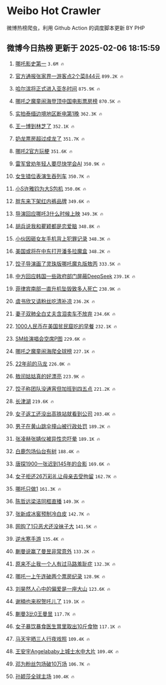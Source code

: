# Weibo Hot Crawler 



微博热榜爬虫，利用 Github Action 的调度脚本更新 BY PHP 


## 微博今日热榜 更新于 2025-02-06 18:15:59 
1. [哪吒影史第一](https://s.weibo.com/weibo?q=%E5%93%AA%E5%90%92%E5%BD%B1%E5%8F%B2%E7%AC%AC%E4%B8%80&t=31&band_rank=1&Refer=top) `3.6M 🔥` 

1. [官方通报张家界一游客点2个菜844元](https://s.weibo.com/weibo?q=%23%E5%AE%98%E6%96%B9%E9%80%9A%E6%8A%A5%E5%BC%A0%E5%AE%B6%E7%95%8C%E4%B8%80%E6%B8%B8%E5%AE%A2%E7%82%B92%E4%B8%AA%E8%8F%9C844%E5%85%83%23&t=31&band_rank=2&Refer=top) `899.2K 🔥` 

1. [哈尔滨将正式进入亚冬时间](https://s.weibo.com/weibo?q=%23%E5%93%88%E5%B0%94%E6%BB%A8%E5%B0%86%E6%AD%A3%E5%BC%8F%E8%BF%9B%E5%85%A5%E4%BA%9A%E5%86%AC%E6%97%B6%E9%97%B4%23&t=31&band_rank=3&Refer=top) `875.9K 🔥` 

1. [哪吒之魔童闹海登顶中国电影票房榜](https://s.weibo.com/weibo?q=%23%E5%93%AA%E5%90%92%E4%B9%8B%E9%AD%94%E7%AB%A5%E9%97%B9%E6%B5%B7%E7%99%BB%E9%A1%B6%E4%B8%AD%E5%9B%BD%E7%94%B5%E5%BD%B1%E7%A5%A8%E6%88%BF%E6%A6%9C%23&t=31&band_rank=4&Refer=top) `870.5K 🔥` 

1. [实拍泰缅边境地区断电第1晚](https://s.weibo.com/weibo?q=%23%E5%AE%9E%E6%8B%8D%E6%B3%B0%E7%BC%85%E8%BE%B9%E5%A2%83%E5%9C%B0%E5%8C%BA%E6%96%AD%E7%94%B5%E7%AC%AC1%E6%99%9A%23&t=31&band_rank=5&Refer=top) `362.3K 🔥` 

1. [王一博到林芝了](https://s.weibo.com/weibo?q=%23%E7%8E%8B%E4%B8%80%E5%8D%9A%E5%88%B0%E6%9E%97%E8%8A%9D%E4%BA%86%23&t=31&band_rank=6&Refer=top) `352.1K 🔥` 

1. [奶龙票房超过成龙了](https://s.weibo.com/weibo?q=%E5%A5%B6%E9%BE%99%E7%A5%A8%E6%88%BF%E8%B6%85%E8%BF%87%E6%88%90%E9%BE%99%E4%BA%86&t=31&band_rank=7&Refer=top) `351.7K 🔥` 

1. [哪吒2官方玩梗](https://s.weibo.com/weibo?q=%23%E5%93%AA%E5%90%922%E5%AE%98%E6%96%B9%E7%8E%A9%E6%A2%97%23&t=31&band_rank=8&Refer=top) `351.6K 🔥` 

1. [雷军曾劝年轻人要尽快学会AI](https://s.weibo.com/weibo?q=%23%E9%9B%B7%E5%86%9B%E6%9B%BE%E5%8A%9D%E5%B9%B4%E8%BD%BB%E4%BA%BA%E8%A6%81%E5%B0%BD%E5%BF%AB%E5%AD%A6%E4%BC%9AAI%23&t=31&band_rank=9&Refer=top) `350.9K 🔥` 

1. [女生错位表演生吞列车](https://s.weibo.com/weibo?q=%23%E5%A5%B3%E7%94%9F%E9%94%99%E4%BD%8D%E8%A1%A8%E6%BC%94%E7%94%9F%E5%90%9E%E5%88%97%E8%BD%A6%23&t=31&band_rank=10&Refer=top) `350.7K 🔥` 

1. [小S许雅钧为大S包机](https://s.weibo.com/weibo?q=%23%E5%B0%8FS%E8%AE%B8%E9%9B%85%E9%92%A7%E4%B8%BA%E5%A4%A7S%E5%8C%85%E6%9C%BA%23&t=31&band_rank=11&Refer=top) `350.0K 🔥` 

1. [胖东来下架红内裤品牌](https://s.weibo.com/weibo?q=%23%E8%83%96%E4%B8%9C%E6%9D%A5%E4%B8%8B%E6%9E%B6%E7%BA%A2%E5%86%85%E8%A3%A4%E5%93%81%E7%89%8C%23&t=31&band_rank=12&Refer=top) `349.6K 🔥` 

1. [导演回应哪吒3什么时候上映](https://s.weibo.com/weibo?q=%23%E5%AF%BC%E6%BC%94%E5%9B%9E%E5%BA%94%E5%93%AA%E5%90%923%E4%BB%80%E4%B9%88%E6%97%B6%E5%80%99%E4%B8%8A%E6%98%A0%23&t=31&band_rank=13&Refer=top) `349.3K 🔥` 

1. [胡兵说我和瞿颖都是恋爱脑](https://s.weibo.com/weibo?q=%E8%83%A1%E5%85%B5%E8%AF%B4%E6%88%91%E5%92%8C%E7%9E%BF%E9%A2%96%E9%83%BD%E6%98%AF%E6%81%8B%E7%88%B1%E8%84%91&t=31&band_rank=14&Refer=top) `348.8K 🔥` 

1. [小伙因砸女友手机背上犯罪记录](https://s.weibo.com/weibo?q=%23%E5%B0%8F%E4%BC%99%E5%9B%A0%E7%A0%B8%E5%A5%B3%E5%8F%8B%E6%89%8B%E6%9C%BA%E8%83%8C%E4%B8%8A%E7%8A%AF%E7%BD%AA%E8%AE%B0%E5%BD%95%23&t=31&band_rank=15&Refer=top) `348.3K 🔥` 

1. [美国或将在中东打开潘多拉魔盒](https://s.weibo.com/weibo?q=%23%E7%BE%8E%E5%9B%BD%E6%88%96%E5%B0%86%E5%9C%A8%E4%B8%AD%E4%B8%9C%E6%89%93%E5%BC%80%E6%BD%98%E5%A4%9A%E6%8B%89%E9%AD%94%E7%9B%92%23&t=31&band_rank=16&Refer=top) `348.2K 🔥` 

1. [饺子导演画了灵珠版哪吒魔丸版敖丙](https://s.weibo.com/weibo?q=%23%E9%A5%BA%E5%AD%90%E5%AF%BC%E6%BC%94%E7%94%BB%E4%BA%86%E7%81%B5%E7%8F%A0%E7%89%88%E5%93%AA%E5%90%92%E9%AD%94%E4%B8%B8%E7%89%88%E6%95%96%E4%B8%99%23&t=31&band_rank=17&Refer=top) `333.5K 🔥` 

1. [中方回应韩国一些政府部门屏蔽DeepSeek](https://s.weibo.com/weibo?q=%23%E4%B8%AD%E6%96%B9%E5%9B%9E%E5%BA%94%E9%9F%A9%E5%9B%BD%E4%B8%80%E4%BA%9B%E6%94%BF%E5%BA%9C%E9%83%A8%E9%97%A8%E5%B1%8F%E8%94%BDDeepSeek%23&t=31&band_rank=18&Refer=top) `239.1K 🔥` 

1. [菲律宾南部一直升机坠毁致多人死亡](https://s.weibo.com/weibo?q=%23%E8%8F%B2%E5%BE%8B%E5%AE%BE%E5%8D%97%E9%83%A8%E4%B8%80%E7%9B%B4%E5%8D%87%E6%9C%BA%E5%9D%A0%E6%AF%81%E8%87%B4%E5%A4%9A%E4%BA%BA%E6%AD%BB%E4%BA%A1%23&t=31&band_rank=19&Refer=top) `238.9K 🔥` 

1. [虞书欣又请粉丝吃清补凉](https://s.weibo.com/weibo?q=%23%E8%99%9E%E4%B9%A6%E6%AC%A3%E5%8F%88%E8%AF%B7%E7%B2%89%E4%B8%9D%E5%90%83%E6%B8%85%E8%A1%A5%E5%87%89%23&t=31&band_rank=20&Refer=top) `236.2K 🔥` 

1. [妻子双肺全白丈夫含泪卖车不放弃](https://s.weibo.com/weibo?q=%23%E5%A6%BB%E5%AD%90%E5%8F%8C%E8%82%BA%E5%85%A8%E7%99%BD%E4%B8%88%E5%A4%AB%E5%90%AB%E6%B3%AA%E5%8D%96%E8%BD%A6%E4%B8%8D%E6%94%BE%E5%BC%83%23&t=31&band_rank=21&Refer=top) `234.6K 🔥` 

1. [1000人民币在美国贫民窟吃的早餐](https://s.weibo.com/weibo?q=1000%E4%BA%BA%E6%B0%91%E5%B8%81%E5%9C%A8%E7%BE%8E%E5%9B%BD%E8%B4%AB%E6%B0%91%E7%AA%9F%E5%90%83%E7%9A%84%E6%97%A9%E9%A4%90&t=31&band_rank=22&Refer=top) `232.1K 🔥` 

1. [SM给演唱会空席P图](https://s.weibo.com/weibo?q=%23SM%E7%BB%99%E6%BC%94%E5%94%B1%E4%BC%9A%E7%A9%BA%E5%B8%ADP%E5%9B%BE%23&t=31&band_rank=23&Refer=top) `229.6K 🔥` 

1. [哪吒之魔童闹海爬全球榜](https://s.weibo.com/weibo?q=%23%E5%93%AA%E5%90%92%E4%B9%8B%E9%AD%94%E7%AB%A5%E9%97%B9%E6%B5%B7%E7%88%AC%E5%85%A8%E7%90%83%E6%A6%9C%23&t=31&band_rank=24&Refer=top) `227.1K 🔥` 

1. [22年前的马龙](https://s.weibo.com/weibo?q=%2322%E5%B9%B4%E5%89%8D%E7%9A%84%E9%A9%AC%E9%BE%99%23&t=31&band_rank=25&Refer=top) `226.0K 🔥` 

1. [敖闰姑姑真的好漂亮](https://s.weibo.com/weibo?q=%E6%95%96%E9%97%B0%E5%A7%91%E5%A7%91%E7%9C%9F%E7%9A%84%E5%A5%BD%E6%BC%82%E4%BA%AE&t=31&band_rank=26&Refer=top) `223.9K 🔥` 

1. [饺子称团队没通宵但加班到四五点](https://s.weibo.com/weibo?q=%23%E9%A5%BA%E5%AD%90%E7%A7%B0%E5%9B%A2%E9%98%9F%E6%B2%A1%E9%80%9A%E5%AE%B5%E4%BD%86%E5%8A%A0%E7%8F%AD%E5%88%B0%E5%9B%9B%E4%BA%94%E7%82%B9%23&t=31&band_rank=27&Refer=top) `221.2K 🔥` 

1. [长津湖](https://s.weibo.com/weibo?q=%E9%95%BF%E6%B4%A5%E6%B9%96&t=31&band_rank=28&Refer=top) `219.6K 🔥` 

1. [女子返工还没出高铁站就看到公司](https://s.weibo.com/weibo?q=%23%E5%A5%B3%E5%AD%90%E8%BF%94%E5%B7%A5%E8%BF%98%E6%B2%A1%E5%87%BA%E9%AB%98%E9%93%81%E7%AB%99%E5%B0%B1%E7%9C%8B%E5%88%B0%E5%85%AC%E5%8F%B8%23&t=31&band_rank=29&Refer=top) `203.4K 🔥` 

1. [男子在黄山跳伞撞山被行政处罚](https://s.weibo.com/weibo?q=%23%E7%94%B7%E5%AD%90%E5%9C%A8%E9%BB%84%E5%B1%B1%E8%B7%B3%E4%BC%9E%E6%92%9E%E5%B1%B1%E8%A2%AB%E8%A1%8C%E6%94%BF%E5%A4%84%E7%BD%9A%23&t=31&band_rank=30&Refer=top) `189.2K 🔥` 

1. [张凌赫张婧仪被异性恋吓晕](https://s.weibo.com/weibo?q=%23%E5%BC%A0%E5%87%8C%E8%B5%AB%E5%BC%A0%E5%A9%A7%E4%BB%AA%E8%A2%AB%E5%BC%82%E6%80%A7%E6%81%8B%E5%90%93%E6%99%95%23&t=31&band_rank=31&Refer=top) `189.1K 🔥` 

1. [白鹿包场仙台有树](https://s.weibo.com/weibo?q=%23%E7%99%BD%E9%B9%BF%E5%8C%85%E5%9C%BA%E4%BB%99%E5%8F%B0%E6%9C%89%E6%A0%91%23&t=31&band_rank=32&Refer=top) `188.4K 🔥` 

1. [唐探1900一张迟到145年的合影](https://s.weibo.com/weibo?q=%E5%94%90%E6%8E%A21900%E4%B8%80%E5%BC%A0%E8%BF%9F%E5%88%B0145%E5%B9%B4%E7%9A%84%E5%90%88%E5%BD%B1&t=31&band_rank=33&Refer=top) `169.6K 🔥` 

1. [女子拒还26万彩礼让母亲去受拘留](https://s.weibo.com/weibo?q=%23%E5%A5%B3%E5%AD%90%E6%8B%92%E8%BF%9826%E4%B8%87%E5%BD%A9%E7%A4%BC%E8%AE%A9%E6%AF%8D%E4%BA%B2%E5%8E%BB%E5%8F%97%E6%8B%98%E7%95%99%23&t=31&band_rank=34&Refer=top) `162.7K 🔥` 

1. [哪吒只做1](https://s.weibo.com/weibo?q=%E5%93%AA%E5%90%92%E5%8F%AA%E5%81%9A1&t=31&band_rank=35&Refer=top) `161.3K 🔥` 

1. [陈哲远梁洁同框直播](https://s.weibo.com/weibo?q=%23%E9%99%88%E5%93%B2%E8%BF%9C%E6%A2%81%E6%B4%81%E5%90%8C%E6%A1%86%E7%9B%B4%E6%92%AD%23&t=31&band_rank=36&Refer=top) `149.3K 🔥` 

1. [张新成冰窖预制冷白皮](https://s.weibo.com/weibo?q=%E5%BC%A0%E6%96%B0%E6%88%90%E5%86%B0%E7%AA%96%E9%A2%84%E5%88%B6%E5%86%B7%E7%99%BD%E7%9A%AE&t=31&band_rank=37&Refer=top) `142.7K 🔥` 

1. [网购了1只恶犬还没袜子大](https://s.weibo.com/weibo?q=%23%E7%BD%91%E8%B4%AD%E4%BA%861%E5%8F%AA%E6%81%B6%E7%8A%AC%E8%BF%98%E6%B2%A1%E8%A2%9C%E5%AD%90%E5%A4%A7%23&t=31&band_rank=38&Refer=top) `141.5K 🔥` 

1. [逆水寒手游](https://s.weibo.com/weibo?q=%E9%80%86%E6%B0%B4%E5%AF%92%E6%89%8B%E6%B8%B8&t=31&band_rank=39&Refer=top) `135.4K 🔥` 

1. [蒯曼说赢了曼昱非常意外](https://s.weibo.com/weibo?q=%E8%92%AF%E6%9B%BC%E8%AF%B4%E8%B5%A2%E4%BA%86%E6%9B%BC%E6%98%B1%E9%9D%9E%E5%B8%B8%E6%84%8F%E5%A4%96&t=31&band_rank=40&Refer=top) `133.2K 🔥` 

1. [原来不止我一个人有过马路羞耻症](https://s.weibo.com/weibo?q=%23%E5%8E%9F%E6%9D%A5%E4%B8%8D%E6%AD%A2%E6%88%91%E4%B8%80%E4%B8%AA%E4%BA%BA%E6%9C%89%E8%BF%87%E9%A9%AC%E8%B7%AF%E7%BE%9E%E8%80%BB%E7%97%87%23&t=31&band_rank=41&Refer=top) `132.3K 🔥` 

1. [哪吒一上午连破两个票房纪录](https://s.weibo.com/weibo?q=%23%E5%93%AA%E5%90%92%E4%B8%80%E4%B8%8A%E5%8D%88%E8%BF%9E%E7%A0%B4%E4%B8%A4%E4%B8%AA%E7%A5%A8%E6%88%BF%E7%BA%AA%E5%BD%95%23&t=31&band_rank=42&Refer=top) `128.9K 🔥` 

1. [刘昊然人心中的偏爱是一座大山](https://s.weibo.com/weibo?q=%E5%88%98%E6%98%8A%E7%84%B6%E4%BA%BA%E5%BF%83%E4%B8%AD%E7%9A%84%E5%81%8F%E7%88%B1%E6%98%AF%E4%B8%80%E5%BA%A7%E5%A4%A7%E5%B1%B1&t=31&band_rank=43&Refer=top) `123.6K 🔥` 

1. [谢楠也来祝贺吒儿了](https://s.weibo.com/weibo?q=%23%E8%B0%A2%E6%A5%A0%E4%B9%9F%E6%9D%A5%E7%A5%9D%E8%B4%BA%E5%90%92%E5%84%BF%E4%BA%86%23&t=31&band_rank=44&Refer=top) `119.1K 🔥` 

1. [蒯曼3比0王曼昱](https://s.weibo.com/weibo?q=%23%E8%92%AF%E6%9B%BC3%E6%AF%940%E7%8E%8B%E6%9B%BC%E6%98%B1%23&t=31&band_rank=45&Refer=top) `117.7K 🔥` 

1. [女子暴饮暴食医生胃里取出10斤食物](https://s.weibo.com/weibo?q=%23%E5%A5%B3%E5%AD%90%E6%9A%B4%E9%A5%AE%E6%9A%B4%E9%A3%9F%E5%8C%BB%E7%94%9F%E8%83%83%E9%87%8C%E5%8F%96%E5%87%BA10%E6%96%A4%E9%A3%9F%E7%89%A9%23&t=31&band_rank=46&Refer=top) `117.1K 🔥` 

1. [马天宇晒三人行夜戏照](https://s.weibo.com/weibo?q=%23%E9%A9%AC%E5%A4%A9%E5%AE%87%E6%99%92%E4%B8%89%E4%BA%BA%E8%A1%8C%E5%A4%9C%E6%88%8F%E7%85%A7%23&t=31&band_rank=47&Refer=top) `109.4K 🔥` 

1. [王安宇Angelababy上城士水中大片](https://s.weibo.com/weibo?q=%23%E7%8E%8B%E5%AE%89%E5%AE%87Angelababy%E4%B8%8A%E5%9F%8E%E5%A3%AB%E6%B0%B4%E4%B8%AD%E5%A4%A7%E7%89%87%23&t=31&band_rank=48&Refer=top) `109.4K 🔥` 

1. [邓为粉丝包场破10万场](https://s.weibo.com/weibo?q=%23%E9%82%93%E4%B8%BA%E7%B2%89%E4%B8%9D%E5%8C%85%E5%9C%BA%E7%A0%B410%E4%B8%87%E5%9C%BA%23&t=31&band_rank=49&Refer=top) `106.7K 🔥` 

1. [孙颖莎全球主场](https://s.weibo.com/weibo?q=%E5%AD%99%E9%A2%96%E8%8E%8E%E5%85%A8%E7%90%83%E4%B8%BB%E5%9C%BA&t=31&band_rank=50&Refer=top) `100.4K 🔥` 

